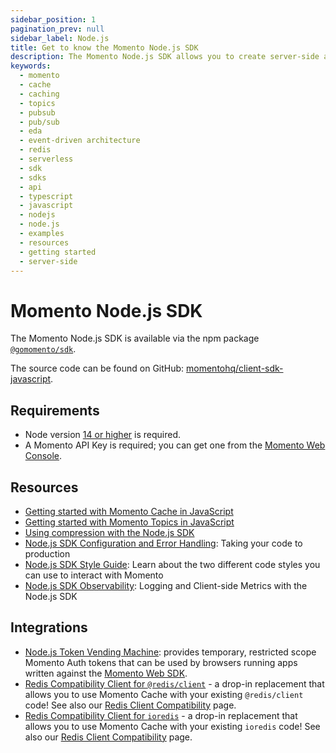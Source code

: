 ```yaml
---
sidebar_position: 1
pagination_prev: null
sidebar_label: Node.js
title: Get to know the Momento Node.js SDK
description: The Momento Node.js SDK allows you to create server-side applications in TypeScript or JavaScript, and take advantage of Momento's caching and pub-sub features. Find resources and examples here!
keywords:
  - momento
  - cache
  - caching
  - topics
  - pubsub
  - pub/sub
  - eda
  - event-driven architecture
  - redis
  - serverless
  - sdk
  - sdks
  - api
  - typescript
  - javascript
  - nodejs
  - node.js
  - examples
  - resources
  - getting started
  - server-side
---
```


# Momento Node.js SDK

The Momento Node.js SDK is available via the npm package [`@gomomento/sdk`](https://www.npmjs.com/package/@gomomento/sdk).

The source code can be found on GitHub: [momentohq/client-sdk-javascript](https://github.com/momentohq/client-sdk-javascript).

## Requirements

- Node version [14 or higher](https://nodejs.org/en/download/) is required.
- A Momento API Key is required; you can get one from the [Momento Web Console](https://console.gomomento.com/).

## Resources

- [Getting started with Momento Cache in JavaScript](/sdks/nodejs/cache.mdx)
- [Getting started with Momento Topics in JavaScript](/sdks/nodejs/topics.mdx)
- [Using compression with the Node.js SDK](/sdks/nodejs/compression.mdx)
- [Node.js SDK Configuration and Error Handling](./config-and-error-handling.mdx): Taking your code to production
- [Node.js SDK Style Guide](./style-guide.mdx): Learn about the two different code styles you can use to interact with Momento
- [Node.js SDK Observability](./observability.mdx): Logging and Client-side Metrics with the Node.js SDK

## Integrations

- [Node.js Token Vending Machine](https://github.com/momentohq/client-sdk-javascript/tree/main/examples/nodejs/token-vending-machine): provides temporary, restricted scope Momento Auth tokens that can be used by browsers running apps written against the [Momento Web SDK](https://github.com/momentohq/client-sdk-javascript/tree/main/packages/client-sdk-web).
- [Redis Compatibility Client for `@redis/client`](https://github.com/momentohq/momento-node-redis-client) - a drop-in replacement that allows you to use Momento Cache with your existing `@redis/client` code! See also our [Redis Client Compatibility](/cache/develop/integrations/redis-client-compatibility.md) page.
- [Redis Compatibility Client for `ioredis`](https://github.com/momentohq/momento-node-ioredis-client) - a drop-in replacement that allows you to use Momento Cache with your existing `ioredis` code! See also our [Redis Client Compatibility](/cache/develop/integrations/redis-client-compatibility.md) page.

